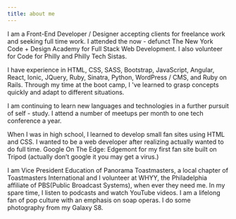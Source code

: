 ```yaml
---
title: about me
---
```


<p>I am a Front-End Developer / Designer accepting clients for
freelance work and seeking full time work. I attended the now -
defunct The New York Code + Design Academy for Full Stack Web
Development. I also volunteer for Code for Philly and Philly Tech
Sistas.</p>
<p>I have experience in HTML, CSS, SASS, Bootstrap, JavaScript,
Angular, React, Ionic, JQuery, Ruby, Sinatra, Python, WordPress /
CMS, and Ruby on Rails. Through my time at the boot camp, I 've
learned to grasp concepts quickly and adapt to different situations.</p>
<p>I am continuing to learn new languages and technologies in a further
pursuit of self - study. I attend a number of meetups per month to
one tech conference a year.</p>
<p>When I was in high school, I learned to develop small fan sites
using HTML and CSS. I wanted to be a web developer after realizing
actually wanted to do full time. Google On The Edge: Edgemont for my
first fan site built on Tripod (actually don’t google it you may get
a virus.)</p>
<p>I am Vice President Education of Panorama Toastmasters, a local
chapter of Toastmasters International and I volunteer at WHYY, the
Philadelphia affiliate of PBS(Public Broadcast Systems), when ever
they need me. In my spare time, I listen to podcasts and watch
YouTube videos. I am a lifelong fan of pop culture with an emphasis
on soap operas. I do some photography from my Galaxy S8.</p>
